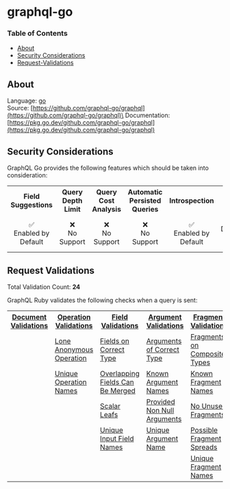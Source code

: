 # graphql-go

### Table of Contents
* [About](#About)
* [Security Considerations](#Security-Considerations)
* [Request-Validations](#Request-Validations)

## About
Language: [go](https://go.dev/)\
Source: [https://github.com/graphql-go/graphql](https://github.com/graphql-go/graphql)\
Documentation: [https://pkg.go.dev/github.com/graphql-go/graphql](https://pkg.go.dev/github.com/graphql-go/graphql)

## Security Considerations
GraphQL Go provides the following features which should be taken into consideration:

<table>
	<tr>
		<th align="center">Field Suggestions</th>
		<th align="center">Query Depth Limit</th>
		<th align="center">Query Cost Analysis</th>
		<th align="center">Automatic Persisted Queries</th>
		<th align="center">Introspection</th>
		<th align="center">Debug Mode</th>
		<th align="center">Batch Requests</th>
	</tr>
	<tr>
		<td align="center">✅<br>Enabled by Default</td>
		<td align="center">❌<br>No Support</td>
		<td align="center">❌<br>No Support</td>
		<td align="center">❌<br>No Support</td>
		<td align="center">✅<br>Enabled by Default</td>
		<td align="center">⚠️<br>Disabled by Default</td>
		<td align="center">❌<br>No Support</td>
	</tr>
</table>

## Request Validations
Total Validation Count: **24**

GraphQL Ruby validates the following checks when a query is sent:

<table>
	<tr>
		<th><a href="https://spec.graphql.org/October2021/#sec-Documents">Document Validations</a></th>
		<th><a href="https://spec.graphql.org/October2021/#sec-Validation.Operations">Operation Validations</a></th>
		<th><a href="https://spec.graphql.org/October2021/#sec-Validation.Fields">Field Validations</a></th>
		<th><a href="https://spec.graphql.org/October2021/#sec-Validation.Arguments">Argument Validations</a></th>
		<th><a href="https://spec.graphql.org/October2021/#sec-Validation.Fragments">Fragment Validations</a></th>
		<th><a href="https://spec.graphql.org/October2021/#sec-Values">Value Validations</a></th>
		<th><a href="https://spec.graphql.org/October2021/#sec-Validation.Directives">Directive Validations</a></th>
		<th><a href="https://spec.graphql.org/October2021/#sec-Validation.Variables">Variable Validations</a></th>
		<th>Misc. Validations</th>
	</tr>
	<tr>
		<td><a href="https://github.com/graphql-go/graphql/blob/master/rules.go"></a></td>
		<td><a href="https://github.com/graphql-go/graphql/blob/master/rules.go">Lone Anonymous Operation</a></td>
		<td><a href="https://github.com/graphql-go/graphql/blob/master/rules.go">Fields on Correct Type</a></td>
		<td><a href="https://github.com/graphql-go/graphql/blob/master/rules.go">Arguments of Correct Type</a></td>
		<td><a href="https://github.com/graphql-go/graphql/blob/master/rules.go">Fragments on Composite Types</a></td>
		<td><a href="https://github.com/graphql-go/graphql/blob/master/rules.go">Default Value of Correct Type</a></td>
		<td><a href="https://github.com/graphql-go/graphql/blob/master/rules.go">Known Directives</a></td>
		<td><a href="https://github.com/graphql-go/graphql/blob/master/rules.go">No Undefined Variables</a></td>
		<td></td>
	</tr>
	<tr>
		<td></td>
		<td><a href="https://github.com/graphql-go/graphql/blob/master/rules.go">Unique Operation Names</a></td>
		<td><a href="https://github.com/graphql-go/graphql/blob/master/rules.go">Overlapping Fields Can Be Merged</a></td>
		<td><a href="https://github.com/graphql-go/graphql/blob/master/rules.go">Known Argument Names</a></td>
		<td><a href="https://github.com/graphql-go/graphql/blob/master/rules.go">Known Fragment Names</a></td>
		<td><a href="https://github.com/graphql-go/graphql/blob/master/rules.go">No Fragment Cycles</a></td>
		<td><a href="https://github.com/graphql-go/graphql/blob/master/rules.go">Known Type Names</a></td>
		<td><a href="https://github.com/graphql-go/graphql/blob/master/rules.go">No Unused Variables</a></td>
		<td></td>
	</tr>
	<tr>
		<td></td>
		<td></td>
		<td><a href="https://github.com/graphql-go/graphql/blob/master/rules.go">Scalar Leafs</a></td>
		<td><a href="https://github.com/graphql-go/graphql/blob/master/rules.go">Provided Non Null Arguments</a></td>
		<td><a href="https://github.com/graphql-go/graphql/blob/master/rules.go">No Unused Fragments</a></td>
		<td></td>
		<td></td>
		<td><a href="https://github.com/graphql-go/graphql/blob/master/rules.go">Unique Variable Names</a></td>
		<td></td>
	</tr>
	<tr>
		<td></td>
		<td></td>
		<td><a href="https://github.com/graphql-go/graphql/blob/master/rules.go">Unique Input Field Names</a></td>
		<td><a href="https://github.com/graphql-go/graphql/blob/master/rules.go">Unique Argument Name</a></td>
		<td><a href="https://github.com/graphql-go/graphql/blob/master/rules.go">Possible Fragment Spreads</a></td>
		<td></td>
		<td></td>
		<td><a href="https://github.com/graphql-go/graphql/blob/master/rules.go">Variables Are Input Types</a></td>
		<td></td>
	</tr>
	<tr>
		<td></td>
		<td></td>
		<td></td>
		<td></td>
		<td><a href="https://github.com/graphql-go/graphql/blob/master/rules.go">Unique Fragment Names</a></td>
		<td></td>
		<td></td>
		<td><a href="https://github.com/graphql-go/graphql/blob/master/rules.go">Variables In Allowed position</a></td>
		<td></td>
	</tr>
</table>